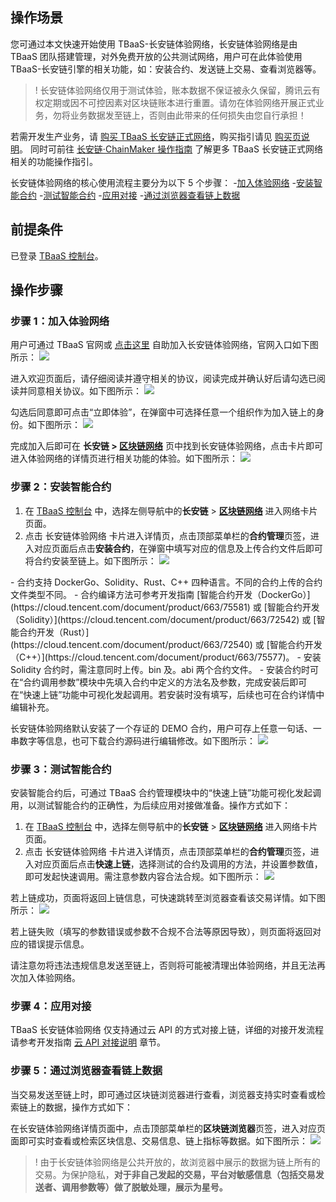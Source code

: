 ## 操作场景

您可通过本文快速开始使用 TBaaS-长安链体验网络，长安链体验网络是由 TBaaS 团队搭建管理，对外免费开放的公共测试网络，用户可在此体验使用 TBaaS-长安链引擎的相关功能，如：安装合约、发送链上交易、查看浏览器等。

>! 长安链体验网络仅用于测试体验，账本数据不保证被永久保留，腾讯云有权定期或因不可控因素对区块链账本进行重置。请勿在体验网络开展正式业务，勿将业务数据发至链上，否则由此带来的任何损失由您自行承担！ 

若需开发生产业务，请 [购买 TBaaS 长安链正式网络](https://buy.cloud.tencent.com/tbaas_blockchain/chainmaker?alliance=3239)，购买指引请见 [购买页说明]( https://cloud.tencent.com/document/product/663/60096)。 同时可前往 [长安链·ChainMaker 操作指南](https://cloud.tencent.com/document/product/663/60106) 了解更多 TBaaS 长安链正式网络相关的功能操作指引。

长安链体验网络的核心使用流程主要分为以下 5 个步骤：
<dx-steps>
-[加入体验网络](#join)
-[安装智能合约](#contract)
-[测试智能合约](#test)
-[应用对接](#save)
-[通过浏览器查看链上数据](#view)
</dx-steps>

## 前提条件

已登录 [TBaaS 控制台](https://console.cloud.tencent.com/tbaas)。

## 操作步骤

[](id:join)
### 步骤 1：加入体验网络 

用户可通过 TBaaS 官网或 [点击这里](https://console.cloud.tencent.com/tbaas/chainmaker/experiment) 自助加入长安链体验网络，官网入口如下图所示：
![](https://qcloudimg.tencent-cloud.cn/raw/f7183bd8e34b4ce48ee8fbdc00f9f142.png)

进入欢迎页面后，请仔细阅读并遵守相关的协议，阅读完成并确认好后请勾选已阅读并同意相关协议。如下图所示：
![](https://qcloudimg.tencent-cloud.cn/raw/cc7736cbef549a3365e05c36028a671e.png)

勾选后同意即可点击“立即体验”，在弹窗中可选择任意一个组织作为加入链上的身份。如下图所示：
![](https://qcloudimg.tencent-cloud.cn/raw/a2daaa02b55cb787b025563e465d5c8e.png)

完成加入后即可在 **长安链 > [区块链网络](https://console.cloud.tencent.com/tbaas/chainmaker/chain)**  页中找到长安链体验网络，点击卡片即可进入体验网络的详情页进行相关功能的体验。如下图所示：
![](https://qcloudimg.tencent-cloud.cn/raw/a1049cef26567a7fd14349bfa4eebea7.png)

[](id:contract)
### 步骤 2：安装智能合约 

1. 在 [TBaaS 控制台](https://console.cloud.tencent.com/tbaas) 中，选择左侧导航中的**长安链** > **[区块链网络](https://console.cloud.tencent.com/tbaas/chainmaker/chain)** 进入网络卡片页面。
2. 点击 长安链体验网络 卡片进入详情页，点击顶部菜单栏的**合约管理**页签，进入对应页面后点击**安装合约**，在弹窗中填写对应的信息及上传合约文件后即可将合约安装至链上。如下图所示： 
![](https://qcloudimg.tencent-cloud.cn/raw/09af9ef2ac67b75088677b40ce53bb1a.png)

<dx-alert infotype="notice" title="">
- 合约支持 DockerGo、Solidity、Rust、C++ 四种语言。不同的合约上传的合约文件类型不同。
- 合约编译方法可参考开发指南 [智能合约开发（DockerGo）](https://cloud.tencent.com/document/product/663/75581) 或 [智能合约开发（Solidity）](https://cloud.tencent.com/document/product/663/72542) 或 [智能合约开发（Rust）](https://cloud.tencent.com/document/product/663/72540) 或 [智能合约开发（C++）](https://cloud.tencent.com/document/product/663/75577)。
- 安装 Solidity 合约时，需注意同时上传。bin 及。abi 两个合约文件。
- 安装合约时可在“合约调用参数”模块中先填入合约中定义的方法名及参数，完成安装后即可在“快速上链”功能中可视化发起调用。若安装时没有填写，后续也可在合约详情中编辑补充。
  </dx-alert>

长安链体验网络默认安装了一个存证的 DEMO 合约，用户可存上任意一句话、一串数字等信息，也可下载合约源码进行编辑修改。如下图所示：
![](https://qcloudimg.tencent-cloud.cn/raw/315b400571dba343c0c925f51245faba.png)


[](id:test)
### 步骤 3：测试智能合约 

安装智能合约后，可通过 TBaaS 合约管理模块中的“快速上链”功能可视化发起调用，以测试智能合约的正确性，为后续应用对接做准备。操作方式如下：

1. 在 [TBaaS 控制台](https://console.cloud.tencent.com/tbaas) 中，选择左侧导航中的**长安链** > **[区块链网络](https://console.cloud.tencent.com/tbaas/chainmaker/chain)** 进入网络卡片页面。
2. 点击 长安链体验网络 卡片进入详情页，点击顶部菜单栏的**合约管理**页签，进入对应页面后点击**快速上链**，选择测试的合约及调用的方法，并设置参数值，即可发起快速调用。需注意参数内容合法合规。如下图所示：
![](https://qcloudimg.tencent-cloud.cn/raw/0238fac5c14c7d787d9b2173412e4756.png)

若上链成功，页面将返回上链信息，可快速跳转至浏览器查看该交易详情。如下图所示：
![](https://qcloudimg.tencent-cloud.cn/raw/d1adc842829c802bedc9fcd9378dd606.png)

若上链失败（填写的参数错误或参数不合规不合法等原因导致），则页面将返回对应的错误提示信息。

请注意勿将违法违规信息发送至链上，否则将可能被清理出体验网络，并且无法再次加入体验网络。


[](id:save)
### 步骤 4：应用对接 [](id:save)

TBaaS 长安链体验网络 仅支持通过云 API 的方式对接上链，详细的对接开发流程请参考开发指南 [云 API 对接说明](https://cloud.tencent.com/document/product/663/47513) 章节。


[](id:view)
### 步骤 5：通过浏览器查看链上数据 

当交易发送至链上时，即可通过区块链浏览器进行查看，浏览器支持实时查看或检索链上的数据，操作方式如下：

在长安链体验网络详情页面中，点击顶部菜单栏的**区块链浏览器**页签，进入对应页面即可实时查看或检索区块信息、交易信息、链上指标等数据。如下图所示： 
![](https://qcloudimg.tencent-cloud.cn/raw/f0da07d96a78adb69caecae674078ffc.png)

>! 由于长安链体验网络是公共开放的，故浏览器中展示的数据为链上所有的交易。为保护隐私，**对于非自己发起的交易，平台对敏感信息（包括交易发送者、调用参数等）做了脱敏处理，展示为星号。**
